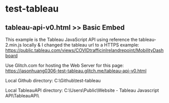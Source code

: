 # test-tableau

## tableau-api-v0.html >> Basic Embed

This example is the Tableau JavaScript API using reference the tableau-2.min.js locally &
I changed the tableau url to a HTTPS example: 
https://public.tableau.com/views/COVIDtrafficinIrelandrepoint/MobilityDashboard
      
Use Glitch.com for hosting the Web Server for this page:
https://jasonhuang0306-test-tableau.glitch.me/tableau-api-v0.html

Local Github directory:
C:\Github\test-tableau

Local TableauAPI directory:
C:\Users\Public\Website - Tableau Javascript API\TableauAPI\

